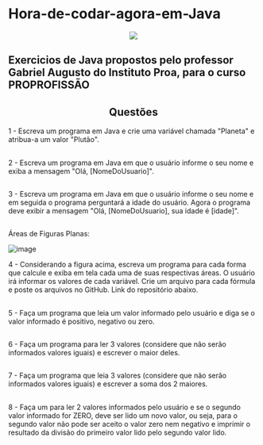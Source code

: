 # Hora-de-codar-agora-em-Java
<div align=center>
<img src="https://apexensino.com.br/wp-content/uploads/2017/03/banner-java.jpg" width:100% />
</div>

<h2> Exercicios de Java propostos pelo professor Gabriel Augusto do Instituto Proa, para o curso PROPROFISSÃO </h2>

<h2 align=center> Questões </h2>

1 - Escreva um programa em Java e crie uma variável chamada "Planeta" e atribua-a um valor "Plutão".
##
2 - Escreva um programa em Java em que o usuário informe o seu nome e exiba a mensagem "Olá, [NomeDoUsuario]".
##
3 - Escreva um programa em Java em que o usuário informe o seu nome e em seguida o programa perguntará a idade do usuário. Agora o programa deve exibir a mensagem "Olá, [NomeDoUsuario], sua idade é [idade]".
##
Áreas de Figuras Planas:

![image](https://user-images.githubusercontent.com/99970279/172276568-4306b602-8ae2-48d2-a647-cefbf7fd7455.png)

4 - Considerando a figura acima, escreva um programa para cada forma que calcule e exiba em tela cada uma de suas respectivas áreas. O usuário irá informar os valores de cada variável. Crie um arquivo para cada fórmula e poste os  arquivos no GitHub. Link do repositório abaixo.
##
5 - Faça um programa que leia um valor informado pelo usuário e diga se o valor informado é positivo, negativo ou zero.
##
6 - Faça um programa para ler 3 valores (considere que não serão informados valores iguais) e escrever o maior deles.
##
7 - Faça um programa que leia  3 valores (considere que não serão informados valores iguais) e escrever a soma dos 2 maiores.
##
8 - Faça um para ler 2 valores informados pelo usuário e se o segundo valor informado for ZERO, deve ser lido um novo valor, ou seja, para o segundo valor não pode ser aceito o valor zero nem negativo e imprimir o resultado da divisão do primeiro valor lido pelo segundo valor lido. 
